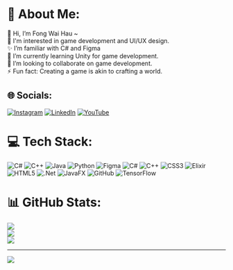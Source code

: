 # 💫 About Me:
👋 Hi, I’m Fong Wai Hau ~<br>👀 I'm interested in game development and UI/UX design. <br>✨ I’m familiar with C# and Figma<br>🌱 I’m currently learning Unity for game development. <br>💞️ I’m looking to collaborate on game development.  <br>⚡ Fun fact: Creating a game is akin to crafting a world.


## 🌐 Socials:
[![Instagram](https://img.shields.io/badge/Instagram-%23E4405F.svg?logo=Instagram&logoColor=white)](https://www.instagram.com/waihauuu/) [![LinkedIn](https://img.shields.io/badge/LinkedIn-%230077B5.svg?logo=linkedin&logoColor=white)](https://www.linkedin.com/in/fong-wai-hau-92686626a/) [![YouTube](https://img.shields.io/badge/YouTube-%23FF0000.svg?logo=YouTube&logoColor=white)](https://www.youtube.com/@fongwaihau95) 

# 💻 Tech Stack:
![C#](https://img.shields.io/badge/c%23-%23239120.svg?style=for-the-badge&logo=csharp&logoColor=white) ![C++](https://img.shields.io/badge/c++-%2300599C.svg?style=for-the-badge&logo=c%2B%2B&logoColor=white) ![Java](https://img.shields.io/badge/java-%23ED8B00.svg?style=for-the-badge&logo=openjdk&logoColor=white) ![Python](https://img.shields.io/badge/python-3670A0?style=for-the-badge&logo=python&logoColor=ffdd54) ![Figma](https://img.shields.io/badge/figma-%23F24E1E.svg?style=for-the-badge&logo=figma&logoColor=white) ![C#](https://img.shields.io/badge/c%23-%23239120.svg?style=for-the-badge&logo=csharp&logoColor=white) ![C++](https://img.shields.io/badge/c++-%2300599C.svg?style=for-the-badge&logo=c%2B%2B&logoColor=white) ![CSS3](https://img.shields.io/badge/css3-%231572B6.svg?style=for-the-badge&logo=css3&logoColor=white) ![Elixir](https://img.shields.io/badge/elixir-%234B275F.svg?style=for-the-badge&logo=elixir&logoColor=white) ![HTML5](https://img.shields.io/badge/html5-%23E34F26.svg?style=for-the-badge&logo=html5&logoColor=white) ![.Net](https://img.shields.io/badge/.NET-5C2D91?style=for-the-badge&logo=.net&logoColor=white) ![JavaFX](https://img.shields.io/badge/javafx-%23FF0000.svg?style=for-the-badge&logo=javafx&logoColor=white) ![GitHub](https://img.shields.io/badge/github-%23121011.svg?style=for-the-badge&logo=github&logoColor=white) ![TensorFlow](https://img.shields.io/badge/TensorFlow-%23FF6F00.svg?style=for-the-badge&logo=TensorFlow&logoColor=white)
# 📊 GitHub Stats:
![](https://github-readme-stats.vercel.app/api?username=waihauuuuu&theme=dark&hide_border=false&include_all_commits=false&count_private=false)<br/>
![](https://github-readme-streak-stats.herokuapp.com/?user=waihauuuuu&theme=dark&hide_border=false)<br/>
![](https://github-readme-stats.vercel.app/api/top-langs/?username=waihauuuuu&theme=dark&hide_border=false&include_all_commits=true&count_private=true&layout=compact)

---
[![](https://visitcount.itsvg.in/api?id=waihauuuuu&icon=0&color=0)](https://visitcount.itsvg.in)

<!-- Proudly created with GPRM ( https://gprm.itsvg.in ) -->
